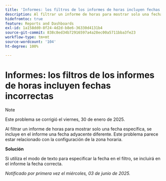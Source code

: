 ```yaml
---
title: 'Informes: los filtros de los informes de horas incluyen fechas incorrectas'
description: Al filtrar un informe de horas para mostrar solo una fecha específica, se incluye en el informe una fecha adyacente diferente. Este problema parece estar relacionado con la configuración de la zona horaria.
hidefromtoc: true
feature: Reports and Dashboards
exl-id: 1a158dd0-8f24-4d2d-b8e6-36330d4131b4
source-git-commit: 838c8ed34b72916597a4a28ec00a5711bba3fe23
workflow-type: tm+mt
source-wordcount: '104'
ht-degree: 100%

---
```


# Informes: los filtros de los informes de horas incluyen fechas incorrectas

>[!NOTE]
>
>Este problema se corrigió el viernes, 30 de enero de 2025.

Al filtrar un informe de horas para mostrar solo una fecha específica, se incluye en el informe una fecha adyacente diferente. Este problema parece estar relacionado con la configuración de la zona horaria.

**Solución**

Si utiliza el modo de texto para especificar la fecha en el filtro, se incluirá en el informe la fecha correcta.

_Notificado por primera vez el miércoles, 03 de junio de 2025._
